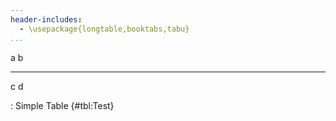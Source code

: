 ```yaml
---
header-includes:
  - \usepackage{longtable,booktabs,tabu}
...
```


a  b
-- --
 c d

: Simple Table  {#tbl:Test}
